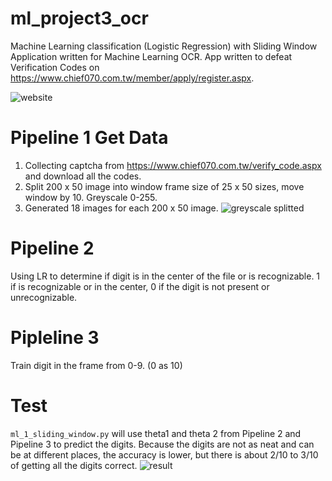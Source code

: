 # ml_project3_ocr
Machine Learning classification (Logistic Regression) with Sliding Window
Application written for Machine Learning OCR. App written to defeat Verification Codes on https://www.chief070.com.tw/member/apply/register.aspx.

![website](https://user-images.githubusercontent.com/10494709/110477460-87156a00-8126-11eb-820e-14a2bc4ede98.png)

# Pipeline 1 Get Data
1. Collecting captcha from https://www.chief070.com.tw/verify_code.aspx and download all the codes.
2. Split 200 x 50 image into window frame size of 25 x 50 sizes, move window by 10. Greyscale 0-255.
3. Generated 18 images for each 200 x 50 image.
![greyscale splitted](https://user-images.githubusercontent.com/10494709/110477722-db204e80-8126-11eb-8f6b-92c7186ba314.jpg)

# Pipeline 2 
Using LR to determine if digit is in the center of the file or is recognizable.
1 if is recognizable or in the center, 0 if the digit is not present or unrecognizable.

# Pipleline 3
Train digit in the frame from 0-9. (0 as 10)

# Test
`ml_1_sliding_window.py` will use theta1 and theta 2 from Pipeline 2 and Pipeline 3 to predict the digits.
Because the digits are not as neat and can be at different places, the accuracy is lower, but there is about 2/10 to 3/10 of getting all the digits correct.
![result](https://user-images.githubusercontent.com/10494709/110478194-7285a180-8127-11eb-811f-9ca4b7451461.png)
